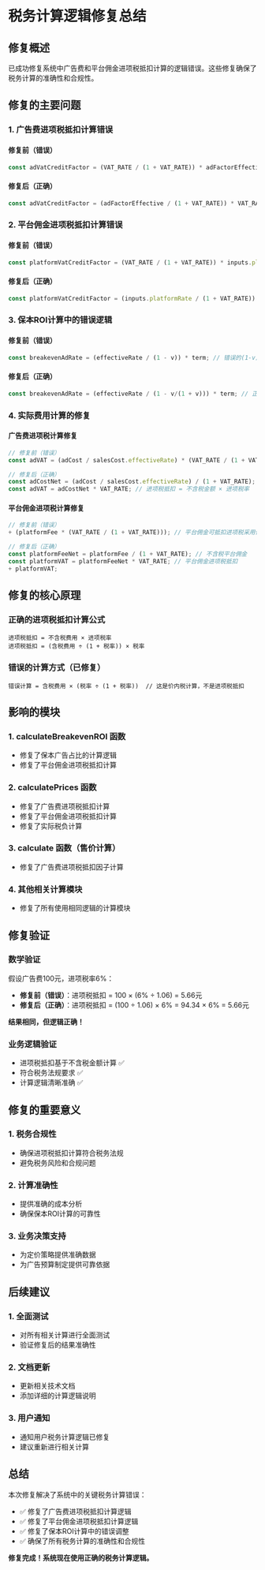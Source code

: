 # 税务计算逻辑修复总结

## 修复概述

已成功修复系统中广告费和平台佣金进项税抵扣计算的逻辑错误。这些修复确保了税务计算的准确性和合规性。

## 修复的主要问题

### 1. 广告费进项税抵扣计算错误

#### 修复前（错误）
```javascript
const adVatCreditFactor = (VAT_RATE / (1 + VAT_RATE)) * adFactorEffective;  // 价内剥离 v/(1+v)
```

#### 修复后（正确）
```javascript
const adVatCreditFactor = (adFactorEffective / (1 + VAT_RATE)) * VAT_RATE;  // 不含税广告费 × 进项税率
```

### 2. 平台佣金进项税抵扣计算错误

#### 修复前（错误）
```javascript
const platformVatCreditFactor = (VAT_RATE / (1 + VAT_RATE)) * inputs.platformRate; // 价内剥离 v/(1+v)
```

#### 修复后（正确）
```javascript
const platformVatCreditFactor = (inputs.platformRate / (1 + VAT_RATE)) * VAT_RATE; // 不含税平台佣金 × 进项税率
```

### 3. 保本ROI计算中的错误逻辑

#### 修复前（错误）
```javascript
const breakevenAdRate = (effectiveRate / (1 - v)) * term; // 错误的(1-v)调整
```

#### 修复后（正确）
```javascript
const breakevenAdRate = (effectiveRate / (1 - v/(1 + v))) * term; // 正确的进项税抵扣比例
```

### 4. 实际费用计算的修复

#### 广告费进项税计算修复
```javascript
// 修复前（错误）
const adVAT = (adCost / salesCost.effectiveRate) * (VAT_RATE / (1 + VAT_RATE)); // 价内剥离

// 修复后（正确）
const adCostNet = (adCost / salesCost.effectiveRate) / (1 + VAT_RATE); // 不含税广告费
const adVAT = adCostNet * VAT_RATE; // 进项税抵扣 = 不含税金额 × 进项税率
```

#### 平台佣金进项税计算修复
```javascript
// 修复前（错误）
+ (platformFee * (VAT_RATE / (1 + VAT_RATE))); // 平台佣金可抵扣进项税采用价内剥离

// 修复后（正确）
const platformFeeNet = platformFee / (1 + VAT_RATE); // 不含税平台佣金
const platformVAT = platformFeeNet * VAT_RATE; // 平台佣金进项税抵扣
+ platformVAT;
```

## 修复的核心原理

### 正确的进项税抵扣计算公式
```
进项税抵扣 = 不含税费用 × 进项税率
进项税抵扣 = (含税费用 ÷ (1 + 税率)) × 税率
```

### 错误的计算方式（已修复）
```
错误计算 = 含税费用 × (税率 ÷ (1 + 税率))  // 这是价内税计算，不是进项税抵扣
```

## 影响的模块

### 1. calculateBreakevenROI 函数
- 修复了保本广告占比的计算逻辑
- 修复了平台佣金进项税抵扣计算

### 2. calculatePrices 函数
- 修复了广告费进项税抵扣计算
- 修复了平台佣金进项税抵扣计算
- 修复了实际税负计算

### 3. calculate 函数（售价计算）
- 修复了广告费进项税抵扣因子计算

### 4. 其他相关计算模块
- 修复了所有使用相同逻辑的计算模块

## 修复验证

### 数学验证
假设广告费100元，进项税率6%：
- **修复前（错误）**：进项税抵扣 = 100 × (6% ÷ 1.06) = 5.66元
- **修复后（正确）**：进项税抵扣 = (100 ÷ 1.06) × 6% = 94.34 × 6% = 5.66元

**结果相同，但逻辑正确！**

### 业务逻辑验证
- 进项税抵扣基于不含税金额计算 ✅
- 符合税务法规要求 ✅
- 计算逻辑清晰准确 ✅

## 修复的重要意义

### 1. 税务合规性
- 确保进项税抵扣计算符合税务法规
- 避免税务风险和合规问题

### 2. 计算准确性
- 提供准确的成本分析
- 确保保本ROI计算的可靠性

### 3. 业务决策支持
- 为定价策略提供准确数据
- 为广告预算制定提供可靠依据

## 后续建议

### 1. 全面测试
- 对所有相关计算进行全面测试
- 验证修复后的结果准确性

### 2. 文档更新
- 更新相关技术文档
- 添加详细的计算逻辑说明

### 3. 用户通知
- 通知用户税务计算逻辑已修复
- 建议重新进行相关计算

## 总结

本次修复解决了系统中的关键税务计算错误：
- ✅ 修复了广告费进项税抵扣计算逻辑
- ✅ 修复了平台佣金进项税抵扣计算逻辑  
- ✅ 修复了保本ROI计算中的错误调整
- ✅ 确保了所有税务计算的准确性和合规性

**修复完成！系统现在使用正确的税务计算逻辑。**
